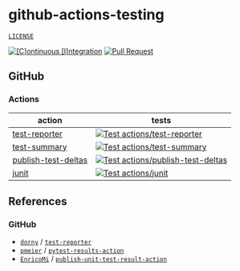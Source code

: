 # github-actions-testing

[`LICENSE`](./LICENSE)

[![[C]ontinuous [I]ntegration](https://github.com/percebus/github-actions-testing/actions/workflows/always.yml/badge.svg)](https://github.com/percebus/github-actions-testing/actions/workflows/always.yml) [![Pull Request](https://github.com/percebus/github-actions-testing/actions/workflows/pull_request.yml/badge.svg?event=pull_request)](https://github.com/percebus/github-actions-testing/actions/workflows/pull_request.yml)

## GitHub

### Actions

| action                                                       | tests                                                                                                                                                                                                                                                                   |
| ------------------------------------------------------------ | ----------------------------------------------------------------------------------------------------------------------------------------------------------------------------------------------------------------------------------------------------------------------- |
| [test-reporter](./.github/actions/test-reporter)             | [![Test actions/test-reporter](https://github.com/percebus/github-actions-testing/actions/workflows/test_actions__test-reporter.yml/badge.svg)](https://github.com/percebus/github-actions-testing/actions/workflows/test_actions__test-reporter.yml)                   |
| [test-summary](./.github/actions/test-summary)               | [![Test actions/test-summary](https://github.com/percebus/github-actions-testing/actions/workflows/test_actions__test-summary.yml/badge.svg)](https://github.com/percebus/github-actions-testing/actions/workflows/test_actions__test-summary.yml)                      |
| [publish-test-deltas](./.github/actions/publish-test-deltas) | [![Test actions/publish-test-deltas](https://github.com/percebus/github-actions-testing/actions/workflows/test_actions__publish-test-deltas.yml/badge.svg)](https://github.com/percebus/github-actions-testing/actions/workflows/test_actions__publish-test-deltas.yml) |
| [junit](./.github/actions/junit)                             | [![Test actions/junit](https://github.com/percebus/github-actions-testing/actions/workflows/test_actions__junit.yml/badge.svg)](https://github.com/percebus/github-actions-testing/actions/workflows/test_actions__junit.yml)                                           |

## References

### GitHub

- [`dorny`](https://github.com/dorny) / [`test-reporter`](https://github.com/dorny/test-reporter)
- [`pmeier`](https://github.com/pmeier) / [`pytest-results-action`](https://github.com/pmeier/pytest-results-action)
- [`EnricoMi`](https://github.com/EnricoMi/) / [`publish-unit-test-result-action`](https://github.com/EnricoMi/publish-unit-test-result-action)
